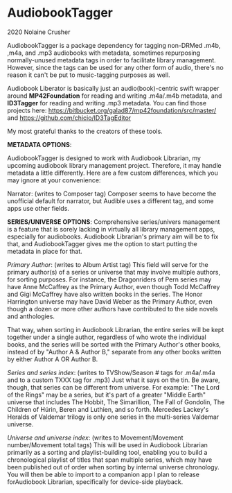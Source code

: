# AudiobookTagger
2020 Nolaine Crusher

AudiobookTagger is a package dependency for tagging non-DRMed .m4b, ,m4a, and .mp3 audiobooks with metadata, sometimes repurposing normally-unused metadata tags in order to facilitate library management. However, since the tags can be used for any other form of audio, there's no reason it can't be put to music-tagging purposes as well.

Audiobook Liberator is basically just an audio(book)-centric swift wrapper around **MP42Foundation** for reading and writing .m4a/.m4b metadata, and **ID3Tagger** for reading and writing .mp3 metadata. You can find those projects here:
https://bitbucket.org/galad87/mp42foundation/src/master/
and
https://github.com/chicio/ID3TagEditor

My most grateful thanks to the creators of these tools.


**METADATA OPTIONS**:

AudiobookTagger is designed to work with Audiobook Librarian, my upcoming audiobook library management project. Therefore, it may handle metadata a little differently. Here are a few custom differences, which you may ignore at your convenience:

Narrator: (writes to Composer tag)
Composer seems to have become the unofficial default for narrator, but Audible uses a different tag, and some apps use other fields.


**SERIES/UNIVERSE OPTIONS**:
Comprehensive series/univers management is a feature that is sorely lacking in virtually all library management apps, especially for audiobooks. Audiobook Librarian's primary aim will be to fix that, and AudiobookTagger gives me the option to start putting the metadata in place for that.

_Primary Author_: (writes to Album Artist tag)
This field will serve for the primary author(s) of a series or universe that may involve multiple authors, for sorting purposes. For instance, the Dragonriders of Pern series may have Anne McCaffrey as the Primary Author, even though Todd McCaffrey and Gigi McCaffrey have also written books in the series. The Honor Harrington universe may have David Weber as the Primary Author, even though a dozen or more other authors have contributed to the side novels and anthologies.

That way, when sorting in Audiobook Librarian, the entire series will be kept together under a single author, regardless of who wrote the individual books, and the series will be sorted with the Primary Author's other books, instead of by "Author A & Author B," separate from any other books written by either Author A OR Author B.

_Series and series index_: (writes to TVShow/Season # tags for .m4a/.m4a and to a custom TXXX tag for .mp3)
Just what it says on the tin. Be aware, though, that series can be different from universe. For example:
"The Lord of the Rings" may be a series, but it's part of a greater "Middle Earth" universe that includes The Hobbit, The Simarillion, The Fall of Gondolin, The Children of Húrin, Beren and Luthien, and so forth. Mercedes Lackey's Heralds of Valdemar trilogy is only one series in the multi-series Valdemar universe.

_Universe and universe index_: (writes to Movement/Movement number/Movement total tags)
This will be used in Audiobook Librarian primarily as a sorting and playlist-building tool, enabling you to build a chronological playlist of titles that span multiple series, which may have been published out of order when sorting by internal universe chronology. You will then be able to import to a companion app I plan to release forAudiobook Librarian, specifically for device-side playback.
